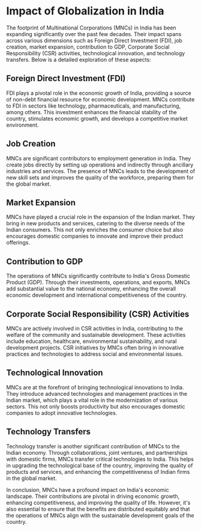 # Impact of Globalization in India

The footprint of Multinational Corporations (MNCs) in India has been expanding significantly over the past few decades. Their impact spans across various dimensions such as Foreign Direct Investment (FDI), job creation, market expansion, contribution to GDP, Corporate Social Responsibility (CSR) activities, technological innovation, and technology transfers. Below is a detailed exploration of these aspects:

## Foreign Direct Investment (FDI)

FDI plays a pivotal role in the economic growth of India, providing a source of non-debt financial resource for economic development. MNCs contribute to FDI in sectors like technology, pharmaceuticals, and manufacturing, among others. This investment enhances the financial stability of the country, stimulates economic growth, and develops a competitive market environment.

## Job Creation

MNCs are significant contributors to employment generation in India. They create jobs directly by setting up operations and indirectly through ancillary industries and services. The presence of MNCs leads to the development of new skill sets and improves the quality of the workforce, preparing them for the global market.

## Market Expansion

MNCs have played a crucial role in the expansion of the Indian market. They bring in new products and services, catering to the diverse needs of the Indian consumers. This not only enriches the consumer choice but also encourages domestic companies to innovate and improve their product offerings.

## Contribution to GDP

The operations of MNCs significantly contribute to India's Gross Domestic Product (GDP). Through their investments, operations, and exports, MNCs add substantial value to the national economy, enhancing the overall economic development and international competitiveness of the country.

## Corporate Social Responsibility (CSR) Activities

MNCs are actively involved in CSR activities in India, contributing to the welfare of the community and sustainable development. These activities include education, healthcare, environmental sustainability, and rural development projects. CSR initiatives by MNCs often bring in innovative practices and technologies to address social and environmental issues.

## Technological Innovation

MNCs are at the forefront of bringing technological innovations to India. They introduce advanced technologies and management practices in the Indian market, which plays a vital role in the modernization of various sectors. This not only boosts productivity but also encourages domestic companies to adopt innovative technologies.

## Technology Transfers

Technology transfer is another significant contribution of MNCs to the Indian economy. Through collaborations, joint ventures, and partnerships with domestic firms, MNCs transfer critical technologies to India. This helps in upgrading the technological base of the country, improving the quality of products and services, and enhancing the competitiveness of Indian firms in the global market.

In conclusion, MNCs have a profound impact on India's economic landscape. Their contributions are pivotal in driving economic growth, enhancing competitiveness, and improving the quality of life. However, it's also essential to ensure that the benefits are distributed equitably and that the operations of MNCs align with the sustainable development goals of the country.
